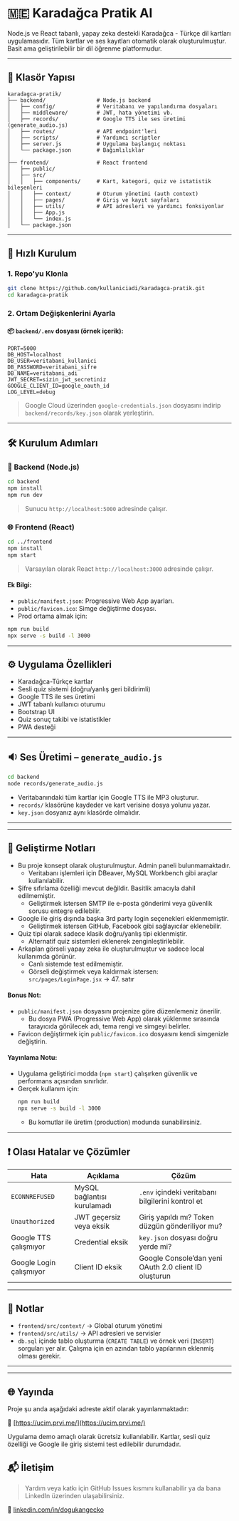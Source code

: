 # 🇲🇪 Karadağca Pratik AI

Node.js ve React tabanlı, yapay zeka destekli Karadağca - Türkçe dil kartları uygulamasıdır. Tüm kartlar ve ses kayıtları otomatik olarak oluşturulmuştur. Basit ama geliştirilebilir bir dil öğrenme platformudur.

---

## 📁 Klasör Yapısı

```
karadagca-pratik/
├── backend/                # Node.js backend
│   ├── config/             # Veritabanı ve yapılandırma dosyaları
│   ├── middleware/         # JWT, hata yönetimi vb.
│   ├── records/            # Google TTS ile ses üretimi (generate_audio.js)
│   ├── routes/             # API endpoint'leri
│   ├── scripts/            # Yardımcı scriptler
│   ├── server.js           # Uygulama başlangıç noktası
│   └── package.json        # Bağımlılıklar
│
├── frontend/               # React frontend
│   ├── public/
│   ├── src/
│   │   ├── components/     # Kart, kategori, quiz ve istatistik bileşenleri
│   │   ├── context/        # Oturum yönetimi (auth context)
│   │   ├── pages/          # Giriş ve kayıt sayfaları
│   │   ├── utils/          # API adresleri ve yardımcı fonksiyonlar
│   │   ├── App.js
│   │   └── index.js
│   └── package.json
```

---

## 🚀 Hızlı Kurulum

### 1. Repo'yu Klonla

```bash
git clone https://github.com/kullaniciadi/karadagca-pratik.git
cd karadagca-pratik
```

### 2. Ortam Değişkenlerini Ayarla

#### 📦 `backend/.env` dosyası (örnek içerik):

```env
PORT=5000
DB_HOST=localhost
DB_USER=veritabani_kullanici
DB_PASSWORD=veritabani_sifre
DB_NAME=veritabani_adi
JWT_SECRET=sizin_jwt_secretiniz
GOOGLE_CLIENT_ID=google_oauth_id
LOG_LEVEL=debug
```

> Google Cloud üzerinden `google-credentials.json` dosyasını indirip `backend/records/key.json` olarak yerleştirin.

---

## 🛠️ Kurulum Adımları

### 📡 Backend (Node.js)

```bash
cd backend
npm install
npm run dev
```

> Sunucu `http://localhost:5000` adresinde çalışır.

### 🌐 Frontend (React)

```bash
cd ../frontend
npm install
npm start
```

> Varsayılan olarak React `http://localhost:3000` adresinde çalışır.

#### Ek Bilgi:
- `public/manifest.json`: Progressive Web App ayarları.
- `public/favicon.ico`: Simge değiştirme dosyası.
- Prod ortama almak için:

```bash
npm run build
npx serve -s build -l 3000
```

---

## ⚙️ Uygulama Özellikleri

- Karadağca-Türkçe kartlar
- Sesli quiz sistemi (doğru/yanlış geri bildirimli)
- Google TTS ile ses üretimi
- JWT tabanlı kullanıcı oturumu
- Bootstrap UI
- Quiz sonuç takibi ve istatistikler
- PWA desteği

---

## 🔉 Ses Üretimi – `generate_audio.js`

```bash
cd backend
node records/generate_audio.js
```

- Veritabanındaki tüm kartlar için Google TTS ile MP3 oluşturur.
- `records/` klasörüne kaydeder ve kart verisine dosya yolunu yazar.
- `key.json` dosyanız aynı klasörde olmalıdır.

---


---

## 🧪 Geliştirme Notları

- Bu proje konsept olarak oluşturulmuştur. Admin paneli bulunmamaktadır. 
  - Veritabanı işlemleri için DBeaver, MySQL Workbench gibi araçlar kullanılabilir.
- Şifre sıfırlama özelliği mevcut değildir. Basitlik amacıyla dahil edilmemiştir.
  - Geliştirmek istersen SMTP ile e-posta gönderimi veya güvenlik sorusu entegre edilebilir.
- Google ile giriş dışında başka 3rd party login seçenekleri eklenmemiştir.
  - Geliştirmek istersen GitHub, Facebook gibi sağlayıcılar eklenebilir.
- Quiz tipi olarak sadece klasik doğru/yanlış tipi eklenmiştir.
  - Alternatif quiz sistemleri eklenerek zenginleştirilebilir.
- Arkaplan görseli yapay zeka ile oluşturulmuştur ve sadece local kullanımda görünür.
  - Canlı sistemde test edilmemiştir.
  - Görseli değiştirmek veya kaldırmak istersen: `src/pages/LoginPage.jsx` → 47. satır

#### Bonus Not:
- `public/manifest.json` dosyasını projenize göre düzenlemeniz önerilir. 
  - Bu dosya PWA (Progressive Web App) olarak yüklenme sırasında tarayıcıda görülecek adı, tema rengi ve simgeyi belirler.
- Favicon değiştirmek için `public/favicon.ico` dosyasını kendi simgenizle değiştirin.

#### Yayınlama Notu:
- Uygulama geliştirici modda (`npm start`) çalışırken güvenlik ve performans açısından sınırlıdır.
- Gerçek kullanım için:
  ```bash
  npm run build
  npx serve -s build -l 3000
  ```
  - Bu komutlar ile üretim (production) modunda sunabilirsiniz.

---

## ❗️ Olası Hatalar ve Çözümler

| Hata | Açıklama | Çözüm |
|------|----------|--------|
| `ECONNREFUSED` | MySQL bağlantısı kurulamadı | `.env` içindeki veritabanı bilgilerini kontrol et |
| `Unauthorized` | JWT geçersiz veya eksik | Giriş yapıldı mı? Token düzgün gönderiliyor mu? |
| Google TTS çalışmıyor | Credential eksik | `key.json` dosyası doğru yerde mi? |
| Google Login çalışmıyor | Client ID eksik | Google Console’dan yeni OAuth 2.0 client ID oluşturun |

---

## 📌 Notlar

- `frontend/src/context/` → Global oturum yönetimi
- `frontend/src/utils/` → API adresleri ve servisler
- `db.sql` içinde tablo oluşturma (`CREATE TABLE`) ve örnek veri (`INSERT`) sorguları yer alır. Çalışma için en azından tablo yapılarının eklenmiş olması gerekir.

---


---

## 🌐 Yayında

Proje şu anda aşağıdaki adreste aktif olarak yayınlanmaktadır:

🔗 [https://ucim.prvi.me/](https://ucim.prvi.me/)

Uygulama demo amaçlı olarak ücretsiz kullanılabilir. Kartlar, sesli quiz özelliği ve Google ile giriş sistemi test edilebilir durumdadır.


## 📬 İletişim

> Yardım veya katkı için GitHub Issues kısmını kullanabilir ya da bana LinkedIn üzerinden ulaşabilirsiniz.

👤 [linkedin.com/in/dogukangecko](https://www.linkedin.com/in/dogukangecko)
